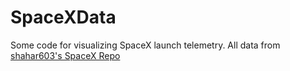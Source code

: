 # SpaceXData

Some code for visualizing SpaceX launch telemetry.
All data from [shahar603's SpaceX Repo](https://github.com/shahar603/SpaceX)
